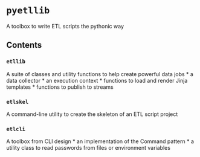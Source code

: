 # `pyetllib`
A toolbox to write ETL scripts the pythonic way

## Contents
### `etllib`
A suite of classes and utility functions to help create powerful data jobs
    * a data collector
    * an execution context
    * functions to load and render Jinja templates
    * functions to publish to streams
    
### `etlskel`
A command-line utility to create the skeleton of an ETL script project

### `etlcli`
A toolbox from CLI design
    * an implementation of the Command pattern
    * a utility class to read passwords from files or environment variables
    
